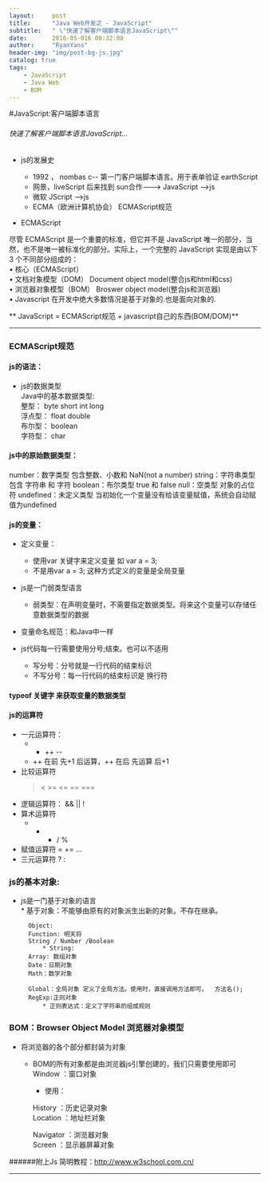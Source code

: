 ```yaml
---
layout:     post
title:      "Java Web开发之 - JavaScript"
subtitle:   " \"快速了解客户端脚本语言JavaScript\""
date:       2016-05-016 00:32:00
author:     "RyanYans"
header-img: "img/post-bg-js.jpg"
catalog: true
tags:
    - JavaScript
    - Java Web
    - BOM
---
```


#JavaScript:客户端脚本语言
###### 快速了解客户端脚本语言JavaScript...

* js的发展史  

	* 1992 ， nombas  c-- 第一门客户端脚本语言。用于表单验证   earthScript
	* 网景，liveScript 后来找到 sun合作--->  JavaScript  -->js
	* 微软   JScript -->js
	* ECMA（欧洲计算机协会）   ECMAScript规范  

* ECMAScript

尽管 ECMAScript 是一个重要的标准，但它并不是 JavaScript 唯一的部分，当然，也不是唯一被标准化的部分。实际上，一个完整的 JavaScript 实现是由以下 3 个不同部分组成的：  
•	核心（ECMAScript）   
•	文档对象模型（DOM） Document object model(整合js和html和css)  
•	浏览器对象模型（BOM） Broswer object model(整合js和浏览器)  
•	Javascript 在开发中绝大多数情况是基于对象的.也是面向对象的.  


** JavaScript = ECMAScript规范  + javascript自己的东西(BOM/DOM)**  

----------

### ECMAScript规范	  

#### js的语法： 
* js的数据类型  
	Java中的基本数据类型:  
		整型：		byte  short int long  
		浮点型：    float double  
		布尔型：    boolean  
		字符型：    char  
#### js中的原始数据类型：
number：数字类型   包含整数、小数和 NaN(not a number)
string：字符串类型  包含 字符串 和 字符
boolean：布尔类型   true  和 false
null：空类型   对象的占位符
undefined：未定义类型   当初始化一个变量没有给该变量赋值，系统会自动赋值为undefined
#### js的变量：
* 定义变量：
	* 使用var 关键字来定义变量 如 var a = 3;
	* 不是用var    a = 3;  这种方式定义的变量是全局变量
* js是一门弱类型语言
	* 弱类型：在声明变量时，不需要指定数据类型。将来这个变量可以存储任意数据类型的数据
	
* 变量命名规范：和Java中一样

* js代码每一行需要使用分号;结束。也可以不适用
	* 写分号：分号就是一行代码的结束标识
	* 不写分号：每一行代码的结束标识是 换行符
#### typeof 关键字 来获取变量的数据类型  

#### js的运算符
* 一元运算符：
	+ - ++ --
	* ++ 在前 先+1 后运算，++ 在后 先运算 后+1
* 比较运算符
	> < >= <= == ===
* 逻辑运算符：
	&& || !
* 算术运算符
	+ - * / %
* 赋值运算符
	 =  += ...
* 三元运算符
   ?  :


### js的基本对象:

* js是一门基于对象的语言  
		* 基于对象：不能够由原有的对象派生出新的对象。不存在继承。
	
		Object:
		Function: 明天将
		String / Number /Boolean	
			* String:
		Array: 数组对象
		Date：日期对象
		Math：数学对象
			
		Global：全局对象 定义了全局方法。使用时，直接调用方法即可。  方法名();
		RegExp:正则对象
			* 正则表达式：定义了字符串的组成规则

### BOM：Browser Object Model 浏览器对象模型  

* 将浏览器的各个部分都封装为对象  
	* BOM的所有对象都是由浏览器js引擎创建的，我们只需要使用即可  
	Window ：窗口对象
		* 使用：
				
		History ：历史记录对象  
		Location ：地址栏对象  
		
		Navigator ：浏览器对象  
		Screen ：显示器屏幕对象  


######附上Js 简明教程：http://www.w3school.com.cn/

--------------------------
